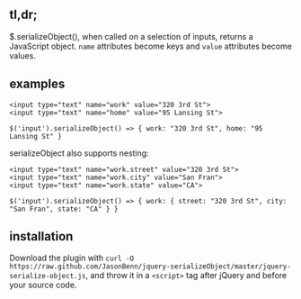 ## tl,dr;

$.serializeObject(), when called on a selection of inputs, returns a JavaScript object.  `name` attributes become keys and `value` attributes become values.

## examples

```
<input type="text" name="work" value="320 3rd St">
<input type="text" name="home" value="95 Lansing St">
```
```
$('input').serializeObject() => { work: "320 3rd St", home: "95 Lansing St" }
```

serializeObject also supports nesting:

```
<input type="text" name="work.street" value="320 3rd St">
<input type="text" name="work.city" value="San Fran">
<input type="text" name="work.state" value="CA">
```
```
$('input').serializeObject() => { work: { street: "320 3rd St", city: "San Fran", state: "CA" } }
```

## installation
Download the plugin with `curl -O https://raw.github.com/JasonBenn/jquery-serializeObject/master/jquery-serialize-object.js`, and throw it in a `<script>` tag after jQuery and before your source code.
